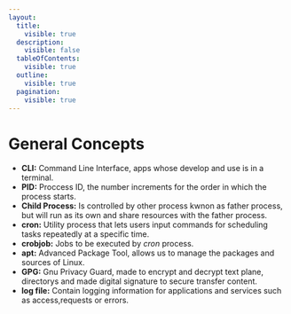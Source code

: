 ```yaml
---
layout:
  title:
    visible: true
  description:
    visible: false
  tableOfContents:
    visible: true
  outline:
    visible: true
  pagination:
    visible: true
---
```


# General Concepts

* **CLI:** Command Line Interface, apps whose develop and use is in a terminal.
* **PID:** Proccess ID, the number increments for the order in which the process starts.
* **Child Process:** Is controlled by other process kwnon as father process, but will run as its own and share resources with the father process.
* **cron:** Utility process that lets users input commands for scheduling tasks repeatedly at a specific time.
* **crobjob:** Jobs to be executed by _cron_ process.
* **apt:** Advanced Package Tool, allows us to manage the packages and sources of Linux.
* **GPG:** Gnu Privacy Guard, made to encrypt and decrypt text plane, directorys and made digital signature to secure transfer content.
* **log file:** Contain logging information for applications and services such as access,requests or errors.


